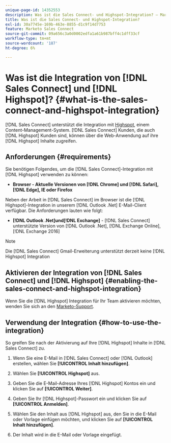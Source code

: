 ```yaml
---
unique-page-id: 14352553
description: Was ist die Sales Connect- und Highspot-Integration? – Marketo-Dokumente – Produktdokumentation
title: Was ist die Sales Connect- und Highspot-Integration?
exl-id: 30a7745e-169b-463e-8855-d1c9f14d7753
feature: Marketo Sales Connect
source-git-commit: 09a656c3a0d0002edfa1a61b987bff4c1dff33cf
workflow-type: tm+mt
source-wordcount: '187'
ht-degree: 6%

---
```


# Was ist die Integration von [!DNL Sales Connect] und [!DNL Highspot]? {#what-is-the-sales-connect-and-highspot-integration}

[!DNL Sales Connect] unterstützt die Integration mit [Highspot](https://www.highspot.com/), einem Content-Management-System. [!DNL Sales Connect] Kunden, die auch [!DNL Highspot] Kunden sind, können über die Web-Anwendung auf ihre [!DNL Highspot] Inhalte zugreifen.

## Anforderungen {#requirements}

Sie benötigen Folgendes, um die [!DNL Sales Connect]-Integration mit [!DNL Highspot] verwenden zu können:

* **Browser - Aktuelle Versionen von [!DNL Chrome] und [!DNL Safari], [!DNL Edge], IE oder Firefox**

Neben der Arbeit in [!DNL Sales Connect] im Browser ist die [!DNL Highspot]-Integration in unserem [!DNL Outlook .Net] E-Mail-Client verfügbar. Die Anforderungen lauten wie folgt:

* **[!DNL Outlook .Net]und[!DNL Exchange]** - [!DNL Sales Connect] unterstützte Version von [!DNL Outlook .Net], [!DNL Exchange Online], [!DNL Exchange 2016]

>[!NOTE]
>
>Die [!DNL Sales Connect] Gmail-Erweiterung unterstützt derzeit keine [!DNL Highspot] Integration

## Aktivieren der Integration von [!DNL Sales Connect] und [!DNL Highspot] {#enabling-the-sales-connect-and-highspot-integration}

Wenn Sie die [!DNL Highspot] Integration für Ihr Team aktivieren möchten, wenden Sie sich an den [Marketo-Support](https://nation.marketo.com/t5/Support/ct-p/Support#).

## Verwendung der Integration {#how-to-use-the-integration}

So greifen Sie nach der Aktivierung auf Ihre [!DNL Highspot] Inhalte in [!DNL Sales Connect] zu.

1. Wenn Sie eine E-Mail in [!DNL Sales Connect] oder [!DNL Outlook] erstellen, wählen Sie **[!UICONTROL Inhalt hinzufügen]**.

1. Wählen Sie **[!UICONTROL Highspot]** aus.

1. Geben Sie die E-Mail-Adresse Ihres [!DNL Highspot] Kontos ein und klicken Sie auf **[!UICONTROL Weiter]**.

1. Geben Sie Ihr [!DNL Highspot]-Passwort ein und klicken Sie auf **[!UICONTROL Anmelden]**.

1. Wählen Sie den Inhalt aus [!DNL Highspot] aus, den Sie in die E-Mail oder Vorlage einfügen möchten, und klicken Sie auf **[!UICONTROL Inhalt hinzufügen]**.

1. Der Inhalt wird in die E-Mail oder Vorlage eingefügt.
